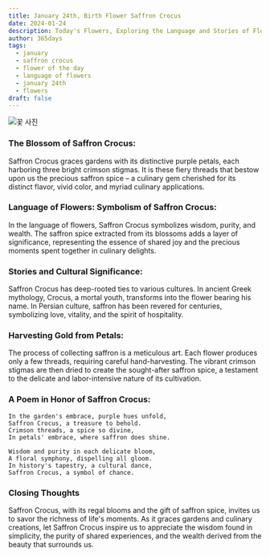 ```yaml
---
title: January 24th, Birth Flower Saffron Crocus
date: 2024-01-24
description: Today's Flowers, Exploring the Language and Stories of Flowers Saffron Crocus
author: 365days
tags:
  - january
  - saffron crocus
  - flower of the day
  - language of flowers
  - january 24th
  - flowers
draft: false
---
```


![꽃 사진](https://cdn.pixabay.com/photo/2019/02/28/16/54/krokus-4026324_1280.jpg#center)

### The Blossom of Saffron Crocus:
Saffron Crocus graces gardens with its distinctive purple petals, each harboring three bright crimson stigmas. It is these fiery threads that bestow upon us the precious saffron spice – a culinary gem cherished for its distinct flavor, vivid color, and myriad culinary applications.

### Language of Flowers: Symbolism of Saffron Crocus:
In the language of flowers, Saffron Crocus symbolizes wisdom, purity, and wealth. The saffron spice extracted from its blossoms adds a layer of significance, representing the essence of shared joy and the precious moments spent together in culinary delights.

### Stories and Cultural Significance:
Saffron Crocus has deep-rooted ties to various cultures. In ancient Greek mythology, Crocus, a mortal youth, transforms into the flower bearing his name. In Persian culture, saffron has been revered for centuries, symbolizing love, vitality, and the spirit of hospitality.

### Harvesting Gold from Petals:
The process of collecting saffron is a meticulous art. Each flower produces only a few threads, requiring careful hand-harvesting. The vibrant crimson stigmas are then dried to create the sought-after saffron spice, a testament to the delicate and labor-intensive nature of its cultivation.

### A Poem in Honor of Saffron Crocus:
```plaintext
In the garden's embrace, purple hues unfold,
Saffron Crocus, a treasure to behold.
Crimson threads, a spice so divine,
In petals' embrace, where saffron does shine.

Wisdom and purity in each delicate bloom,
A floral symphony, dispelling all gloom.
In history's tapestry, a cultural dance,
Saffron Crocus, a symbol of chance.
```

### Closing Thoughts

Saffron Crocus, with its regal blooms and the gift of saffron spice, invites us to savor the richness of life's moments. As it graces gardens and culinary creations, let Saffron Crocus inspire us to appreciate the wisdom found in simplicity, the purity of shared experiences, and the wealth derived from the beauty that surrounds us.
